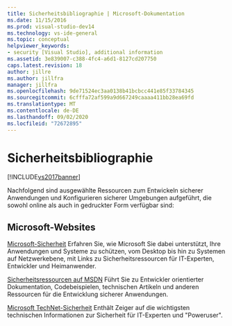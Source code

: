 ```yaml
---
title: Sicherheitsbibliographie | Microsoft-Dokumentation
ms.date: 11/15/2016
ms.prod: visual-studio-dev14
ms.technology: vs-ide-general
ms.topic: conceptual
helpviewer_keywords:
- security [Visual Studio], additional information
ms.assetid: 3e839007-c388-4fc4-a6d1-8127cd207750
caps.latest.revision: 18
author: jillre
ms.author: jillfra
manager: jillfra
ms.openlocfilehash: 9de71524ec3aa0138b41bcbcc441e85f33784345
ms.sourcegitcommit: 6cfffa72af599a9d667249caaaa411bb28ea69fd
ms.translationtype: MT
ms.contentlocale: de-DE
ms.lasthandoff: 09/02/2020
ms.locfileid: "72672895"
---
```

# <a name="security-bibliography"></a>Sicherheitsbibliographie
[!INCLUDE[vs2017banner](../includes/vs2017banner.md)]

Nachfolgend sind ausgewählte Ressourcen zum Entwickeln sicherer Anwendungen und Konfigurieren sicherer Umgebungen aufgeführt, die sowohl online als auch in gedruckter Form verfügbar sind:

## <a name="microsoft-web-sites"></a>Microsoft-Websites
 [Microsoft-Sicherheit](https://www.microsoft.com/security) Erfahren Sie, wie Microsoft Sie dabei unterstützt, Ihre Anwendungen und Systeme zu schützen, vom Desktop bis hin zu Systemen auf Netzwerkebene, mit Links zu Sicherheitsressourcen für IT-Experten, Entwickler und Heimanwender.

 [Sicherheitsressourcen auf MSDN](https://www.microsoft.com/msrc?rtc=1) Führt Sie zu Entwickler orientierter Dokumentation, Codebeispielen, technischen Artikeln und anderen Ressourcen für die Entwicklung sicherer Anwendungen.

 [Microsoft TechNet-Sicherheit](https://www.microsoft.com/securityengineering) Enthält Zeiger auf die wichtigsten technischen Informationen zur Sicherheit für IT-Experten und "Poweruser".
